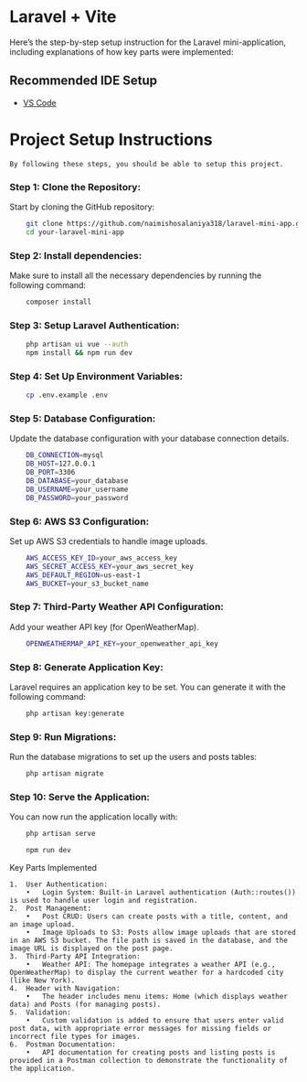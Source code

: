# Laravel + Vite

Here’s the step-by-step setup instruction for the Laravel mini-application, including explanations of how key parts were implemented:

## Recommended IDE Setup

- [VS Code](https://code.visualstudio.com/)

# Project Setup Instructions

    By following these steps, you should be able to setup this project.

### Step 1: Clone the Repository:

Start by cloning the GitHub repository:

```bash
    git clone https://github.com/naimishosalaniya318/laravel-mini-app.git
    cd your-laravel-mini-app
```

### Step 2: Install dependencies:

Make sure to install all the necessary dependencies by running the following command:

```bash
    composer install
```

### Step 3: Setup Laravel Authentication:

```bash
    php artisan ui vue --auth
    npm install && npm run dev
```

### Step 4: Set Up Environment Variables:

```bash
    cp .env.example .env
```

### Step 5: Database Configuration:

Update the database configuration with your database connection details.

```bash
    DB_CONNECTION=mysql
    DB_HOST=127.0.0.1
    DB_PORT=3306
    DB_DATABASE=your_database
    DB_USERNAME=your_username
    DB_PASSWORD=your_password
```

### Step 6: AWS S3 Configuration:

Set up AWS S3 credentials to handle image uploads.

```bash
    AWS_ACCESS_KEY_ID=your_aws_access_key
    AWS_SECRET_ACCESS_KEY=your_aws_secret_key
    AWS_DEFAULT_REGION=us-east-1
    AWS_BUCKET=your_s3_bucket_name
```

### Step 7: Third-Party Weather API Configuration:

Add your weather API key (for OpenWeatherMap).

```bash
    OPENWEATHERMAP_API_KEY=your_openweather_api_key
```

### Step 8: Generate Application Key:

Laravel requires an application key to be set. You can generate it with the following command:

```bash
    php artisan key:generate
```

### Step 9: Run Migrations:

Run the database migrations to set up the users and posts tables:

```bash
    php artisan migrate
```

### Step 10: Serve the Application:

You can now run the application locally with:

```bash
    php artisan serve
```

```bash 
    npm run dev
```

Key Parts Implemented

	1.	User Authentication:
        •	Login System: Built-in Laravel authentication (Auth::routes()) is used to handle user login and registration.
	2.	Post Management:
        •	Post CRUD: Users can create posts with a title, content, and an image upload.
        •	Image Uploads to S3: Posts allow image uploads that are stored in an AWS S3 bucket. The file path is saved in the database, and the image URL is displayed on the post page.
	3.	Third-Party API Integration:
	    •	Weather API: The homepage integrates a weather API (e.g., OpenWeatherMap) to display the current weather for a hardcoded city (like New York).
	4.	Header with Navigation:
	    •	The header includes menu items: Home (which displays weather data) and Posts (for managing posts).
	5.	Validation:
	    •	Custom validation is added to ensure that users enter valid post data, with appropriate error messages for missing fields or incorrect file types for images.
	6.	Postman Documentation:
	    •	API documentation for creating posts and listing posts is provided in a Postman collection to demonstrate the functionality of the application.

